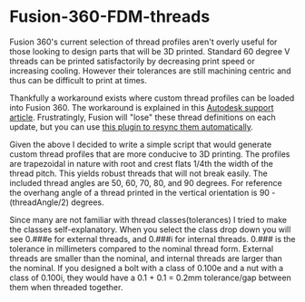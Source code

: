 # Fusion-360-FDM-threads

Fusion 360's current selection of thread profiles aren't overly useful for those looking to design parts that will be 3D printed. Standard 60 degree V threads can be printed satisfactorily by decreasing print speed or increasing cooling. However their tolerances are still machining centric and thus can be difficult to print at times.

Thankfully a workaround exists where custom thread profiles can be loaded into Fusion 360. The workaround is explained in this [Autodesk support article](https://knowledge.autodesk.com/support/fusion-360/learn-explore/caas/sfdcarticles/sfdcarticles/Custom-Threads-in-Fusion-360.html). Frustratingly, Fusion will "lose" these thread definitions on each update, but you can use [this plugin to resync them automatically](https://apps.autodesk.com/FUSION/en/Detail/Index?id=1725038115223093226&appLang=en&os=Win64&autostart=true).

Given the above I decided to write a simple script that would generate custom thread profiles that are more conducive to 3D printing. The profiles are trapezoidal in nature with root and crest flats 1/4th the width of the thread pitch. This yields robust threads that will not break easily. The included thread angles are 50, 60, 70, 80, and 90 degrees. For reference the overhang angle of a thread printed in the vertical orientation is 90 - (threadAngle/2) degrees.

Since many are not familiar with thread classes(tolerances) I tried to make the classes self-explanatory. When you select the class drop down you will see 0.###e for external threads, and 0.###i for internal threads. 0.### is the tolerance in millimeters compared to the nominal thread form. External threads are smaller than the nominal, and internal threads are larger than the nominal. If you designed a bolt with a class of 0.100e and a nut with a class of 0.100i, they would have a 0.1 + 0.1 = 0.2mm tolerance/gap between them when threaded together.
